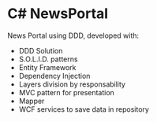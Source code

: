 # C# NewsPortal
News Portal using DDD,
developed with:
* DDD Solution
* S.O.L.I.D. patterns
* Entity Framework
* Dependency Injection
* Layers division by responsability
* MVC pattern for presentation
* Mapper
* WCF services to save data in repository
